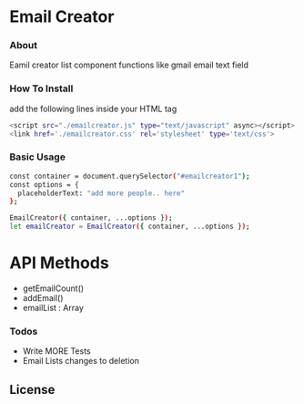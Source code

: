 # Email Creator

### About
Eamil creator list component functions like gmail email text field

### How To Install

add the following lines inside your HTML tag

```sh
<script src="./emailcreator.js" type="text/javascript" async></script>
<link href='./emailcreator.css' rel='stylesheet' type='text/css'>
```
### Basic Usage

```sh
const container = document.querySelector("#emailcreator1");
const options = {
  placeholderText: "add more people.. here"
};

EmailCreator({ container, ...options });
let emailCreator = EmailCreator({ container, ...options });
```

 # API Methods
 
 - getEmailCount()
 - addEmail()
 - emailList :  Array<string> 
 
### Todos
 - Write MORE Tests
 - Email Lists changes to deletion

License
----
 

